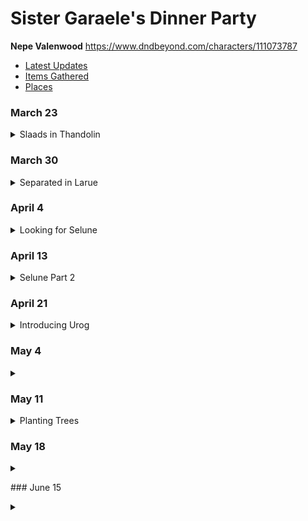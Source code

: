 # Sister Garaele's Dinner Party

**Nepe Valenwood**  https://www.dndbeyond.com/characters/111073787

- [Latest Updates](#eof)
- [Items Gathered](https://github.com/lkemery/Nepe/blob/main/items.md#items-gathered)
- [Places](places.md)


### March 23
<details>
<summary> Slaads in Thandolin </summary>

```
Aspen Casted Divination with Poor Rustle and saw a battle where Nepe and Balazar almost Die.
Based on the vision we're going to appeal to Selune to help us with the upcoming battle.
We see Slaad Tracks into Thandolin. Then they turn into regular tracks size of regular men into town.
We check with Tolbin at the Stonhill in regarding the strangers. He mentions Harbon left and came back.
A Slaad took over Harbon's form!
Outisde in Harbon Westors shed, he returns to slaad form. Casted Fireball on the Slaad and destroy the slaad.
Killed the Gray, Red and Death Slaad in Thandolin
We have a long Rest after the battle
Town is missing the tavern boy.
We take off to Silver Moon to see if we can talk/commune with Selune.
Aspen Lands on a path in trees similar to the ones in the Book Lore of Larue.
Balazar in edge of cave above the forest.
I wound up in the place where we Long rested in the Book Lore of Larue.
```

</details>


### March 30
<details>
<summary>Separated in Larue</summary>

```
All characters separated in Larue. 

Balazar in cave lost bag of holding, has Nepe's cloak and Aspens staff

Found's Nepe's Lute
Edge of the stream, with Aspens cloak and and missing my bracelet. 
Nepe find the bag of holding. I start walking back towards the Great Elm tree.
Aspen missing bracelet and cloak, she finds balazars weapons.
Killed a Berzerker and add great axe added to bag of holding
Aspen and Nepe Meet up and find Varys and Sarlel
Hen egg size garnet, amethyst, aquamarine, pink tourmaline, ...., ....
- Boat Use: Shrimpkin - row open fold
Picking up crystal quarts
Small stack of uncut gems.

Took a short Rest
```

</details>


### April 4
<details>
<summary> Looking for Selune </summary>

```
Attacked By ghasts 

Malaar tells to leave as we land on the island
We find 600 pea sized garnets. 

We fight 

Gargoyles 
Dao 
Behir: https://www.dndbeyond.com/monsters/16804-behir
- Neep got swallowed and killed by the Behir
- saved by balazar

The bile from the Behir is good for polychrome potion.  We bottle two, great for changing your colors.  
We find the Avatar of Selune.  
We rest in the tiny hut with the Avatar. 
```

</details> 

### April 13 
<details> 
<summary>Selune Part 2</summary>

```
So Aspen went ahead with the Avatar and scouted before they left to meet up with Selune

Found a duck boat 
- "waddle" is word for forward
- "quack" word for stop
- The rudder allow for stearing

I pickup up Balazar and we go to the next room where Nepe messes with a Cloaker. 
https://www.dndbeyond.com/monsters/16826-cloaker

Balazar got hit by the brown note.  Pooped his pants 
Nepe and Balazar are frightened

Take the duck boat to an area we couldn't explore before. 

We find 4 baskalisks with a peice of the axe. Kill all 4. 

https://www.dndbeyond.com/monsters/16801-basilisk

Found the googles "Eyes of Minute Seeing".  
+advantange of investigation while examining 

After killing the Trolls under one bed: 
- greater healing potion
- quiver of 20 silvered arrows
- Gnome sized Wooden set of dentures with mother of perls. 

Under the second bed: 
- Sack of 120G 900s 
- Found other peice of axe 

Under third bed: 
- 4 gems unknown

8 bezerkers fought but 5 were enclosed in a bead of force.  (have 2 left)
https://www.dndbeyond.com/magic-items/4583-bead-of-force

- 3 Pickaxes of Force ( +2 strength modifiers )
```

</details> 

### April 21 
<details> 
<summary>Introducing Urog</summary>

```
Aspen is back with Sarel who absorbs the unicorn and turns into Selune.  

Varis explained to Selune what kind of trouble our party.   

Balazar get his axed fixed.  

Selune asks us to seal off the Underdark and put Varyis on the Throne.  

Large Half Orc Berzerker wearing Armor and has a Long Lance.  His name is Urog DaBub.  

We take a long rest.  

Varis teleports us back to Stone Hill Inn, but we travel back to Trancendor Mannor. 

We meet the Fighter Hafling Bruce who can turn into a Giant.  

However we know there are two more slaads left.  A Blue and a Green Slaads are still on the Loose.  

Falcons Hunting Lodge has a bunch of Orcs  

We are teleported to Falcons hunting lodge to help. 

We killed abunch of orcs and found out that Lord Never hired these Orcs to be apart of his army.  

Selune is trying trying to close the underdark with a Ent Tree

```

</details> 


### May 4 
<details>
<summary></summary>
</details> 

### May 11
<details>
<summary>Planting Trees</summary>

```
Varis Transports the party to Neverwinter Library (House of Knowledge).
Party planted an Ent tree in the library grounds to seal off the underdark
Party planted an Ent tree in the graveyard, fought skeletons and bone monsters
Party planted an Ent tree in Chasm District, fought 3 assassins
Party took a long rest at the Library.
```

</details>

### May 18 
<details>
<summary></summary>

Party planted an Ent tree in the back of the castle and was attacked by monsters
Party planted an Ent tree in the front of the castle and was attacked by 9 knights and a dark paladin...party nearly died, Urag died. 
Aspen was turned into an Ape and flung Poo.. Nepe takes mental notes.. 

Lissett and Allessaria emerge from the castle as Varis and Selune enter castle grounds.
Varis accidentally killed Lissett and Allessaria with a fireball.

</details>

<a id="eof"> ### June 15 </a>
<details>
<summary></summary>

```

```
</details>














